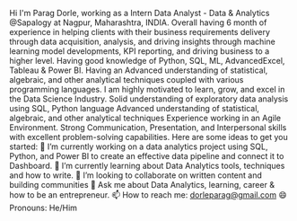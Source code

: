 Hi I'm Parag Dorle, working as a Intern Data Analyst - Data & Analytics @Sapalogy at Nagpur, Maharashtra, INDIA. Overall having 6 month of experience in helping clients with their business requirements delivery through data acquisition, analysis, and driving insights through machine learning model developments, KPI reporting, and driving business to a higher level.
Having good knowledge of Python, SQL, ML, AdvancedExcel, Tableau & Power BI.
Having an Advanced understanding of statistical, algebraic, and other analytical techniques coupled with various programming languages. I am highly motivated to learn, grow, and excel in the Data Science Industry.
Solid understanding of exploratory data analysis using SQL, Python language
Advanced understanding of statistical, algebraic, and other analytical techniques
Experience working in an Agile Environment.
Strong Communication, Presentation, and Interpersonal skills with excellent problem-solving capabilities.
Here are some ideas to get you started:
🔭 I’m currently working on a data analytics project using SQL, Python, and Power BI to create an effective data pipeline and connect it to Dashboard.
🌱 I’m currently learning about Data Analytics tools, techniques and how to write.
👯 I’m looking to collaborate on written content and building communities
💬 Ask me about Data Analytics, learning, career & how to be an entrepreneur.
📫 How to reach me: dorleparag@gmail.com
😄 Pronouns: He/Him
